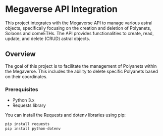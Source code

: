 # Megaverse API Integration

This project integrates with the Megaverse API to manage various astral objects, specifically focusing on the creation and deletion of Polyanets, Soloons and comeETHs. The API provides functionalities to create, read, update, and delete (CRUD) astral objects.

## Overview
The goal of this project is to facilitate the management of Polyanets within the Megaverse. This includes the ability to delete specific Polyanets based on their coordinates.

### Prerequisites
- Python 3.x
- Requests library

You can install the Requests and dotenv libraries using pip:

```bash
pip install requests
pip install python-dotenv
